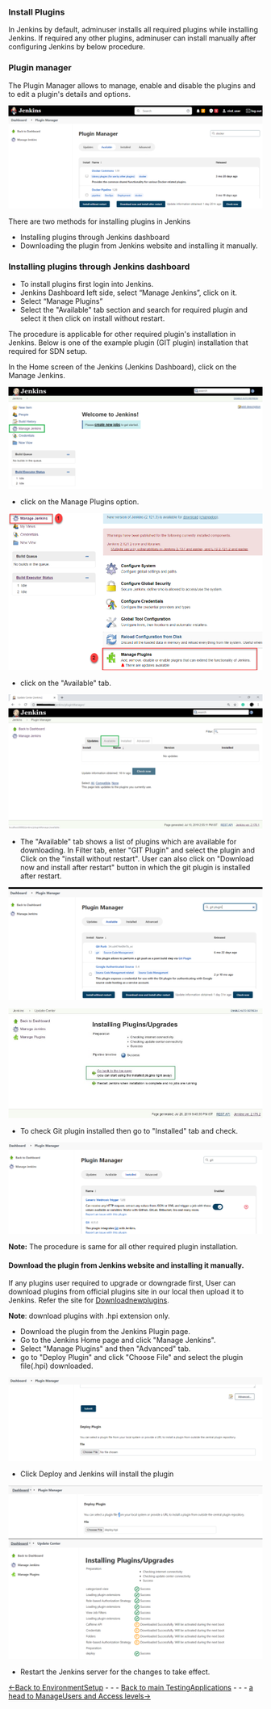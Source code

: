 ### Install Plugins
  In Jenkins by default, adminuser installs all required plugins while installing Jenkins. If required any other plugins, adminuser can install manually after configuring Jenkins by below procedure. 

### Plugin manager
The Plugin Manager allows to manage, enable and disable the plugins and to edit a plugin's details and options. 

![](Images/pluginmanager.png)

There are two methods for installing plugins in Jenkins

* Installing plugins through Jenkins dashboard
* Downloading the plugin from Jenkins website and installing it manually.

### Installing plugins through Jenkins dashboard
* To install plugins first login into Jenkins. 
* Jenkins Dashboard left side, select “Manage Jenkins”, click on it.
* Select “Manage Plugins” 
* Select the "Available" tab section and search for required plugin and select it then click on install without restart.

The procedure is applicable for other required plugin's installation in Jenkins. Below is one of the example plugin (GIT plugin) installation that required for SDN setup. 

In the Home screen of the Jenkins (Jenkins Dashboard), click on the Manage Jenkins.

![JenkinsHome](Images/jenkins_home.png)

* click on the Manage Plugins option.

![JenkinsPlugins](Images/manageplugins.png)

* click on the "Available" tab.

![Jenkinsplugins](Images/availableplugin.png)

* The "Available" tab shows a list of plugins which are available for downloading. In Filter tab, enter "GIT Plugin" and select the plugin and Click on the "install without restart". 
User can also click on "Download now and install after restart" button in which the git plugin is installed after restart.

![Jenkinsrestart](Images/install%20without%20restart.jpg)


![InstallPage](Images/installingimage.jpg)

* To check Git plugin installed then go to "Installed" tab and check.

![InstallPage](Images/Gitplugin.png)

**Note:** The procedure is same for all other required plugin installation.


#### Download the plugin from Jenkins website and installing it manually.

If any plugins user required to upgrade or downgrade first, User can download plugins from official plugins site in our local then upload it to Jenkins. Refer the site for [Downloadnewplugins](https://updates.jenkins-ci.org/download/plugins/).

**Note**: download plugins with .hpi extension only.

* Download the plugin from the Jenkins Plugin page. 
* Go to the Jenkins Home page and click "Manage Jenkins".
* Select "Manage Plugins" and then "Advanced" tab.
* go to "Deploy Plugin" and click "Choose File" and select the plugin file(.hpi) downloaded.

![deployimage](Images/deployplugin.png)
* Click Deploy and Jenkins will install the plugin

![upload](Images/uploadhpi.png)
![success upload and deploy ](Images/deploypluginuploadandsuccess.png)

* Restart the Jenkins server for the changes to take effect.


[<-Back to EnvironmentSetup](./EnvironmentSetup.md) - - - [Back to main TestingApplications](../../../TestingApplications.md) - - - [a head to ManageUsers and Access levels->](./ManageUsers.md)